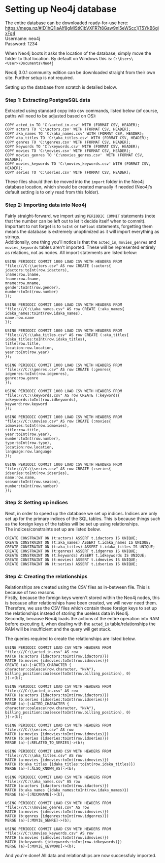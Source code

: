 # Setting up Neo4j database
The entire database can be downloaded ready-for-use here: https://mega.nz/#!D1hQ1IaA!f8gMlStK1bVXFR7t8Gaw9nI5eWScc1jT5YkB6glxFg4  
Username: neo4j  
Password: 1234

When Neo4j boots it asks the location of the database, simply move the folder to that location. By default on Windows this is: `C:\Users\<User>\Documents\Neo4j`

Neo4j 3.0.1 community edition can be downloaded straight from their own site. Further setup is not required.

Setting up the database from scratch is detailed below.

### Step 1: Extracting PostgreSQL data
Extracted using standard copy into csv commands, listed below (of course, paths will need to be adjusted based on OS):

```
COPY acted_in TO 'C:\acted_in.csv' WITH (FORMAT CSV, HEADER);
COPY actors TO 'C:\actors.csv' WITH (FORMAT CSV, HEADER);
COPY aka_names TO 'C:\aka_names.csv' WITH (FORMAT CSV, HEADER);
COPY aka_titles TO 'C:\aka_titles.csv' WITH (FORMAT CSV, HEADER);
COPY genres TO 'C:\genres.csv' WITH (FORMAT CSV, HEADER);
COPY keywords TO 'C:\keywords.csv' WITH (FORMAT CSV, HEADER);
COPY movies TO 'C:\movies.csv' WITH (FORMAT CSV, HEADER);
COPY movies_genres TO 'C:\movies_genres.csv'  WITH (FORMAT CSV, HEADER);
COPY movies_keywords TO 'C:\movies_keywords.csv' WITH (FORMAT CSV, HEADER);
COPY series TO 'C:\series.csv' WITH (FORMAT CSV, HEADER);
```

These files should then be moved into the `import` folder in the Neo4j database location, which should be created manually if needed (Neo4j's default setting is to only read from this folder).

### Step 2: Importing data into Neo4j
Fairly straight-forward, we import using `PERIODIC COMMIT` statements (note that the number can be left out to let it decide itself when to commit).  
Important to not forget is to `toInt` or `toFloat` statements, forgetting them means the database is extremely unoptimized as it will import everything as strings.  
Additionally, one thing you'll notice is that the `acted_in`, `movies_genres` and `movies_keywords` tables aren't imported. These will be represented entirely as relations, not as nodes.
All import statements are listed below:

```
USING PERIODIC COMMIT 1000 LOAD CSV WITH HEADERS FROM "file:///C:\\actors.csv" AS row CREATE (:actors{
idactors:toInt(row.idactors),
lname:row.lname,
fname:row.fname,
mname:row.mname,
gender:toInt(row.gender),
number:toInt(row.number)
});

USING PERIODIC COMMIT 1000 LOAD CSV WITH HEADERS FROM "file:///C:\\aka_names.csv" AS row CREATE (:aka_names{
idaka_names:toInt(row.idaka_names),
name:row.name
});

USING PERIODIC COMMIT 1000 LOAD CSV WITH HEADERS FROM "file:///C:\\aka_titles.csv" AS row CREATE (:aka_titles{
idaka_titles:toInt(row.idaka_titles),
title:row.title,
location:row.location,
year:toInt(row.year)
});

USING PERIODIC COMMIT 1000 LOAD CSV WITH HEADERS FROM "file:///C:\\genres.csv" AS row CREATE (:genres{
idgenres:toInt(row.idgenres),
genre:row.genre
});

USING PERIODIC COMMIT 1000 LOAD CSV WITH HEADERS FROM "file:///C:\\keywords.csv" AS row CREATE (:keywords{
idkeywords:toInt(row.idkeywords),
keyword:row.keyword
});

USING PERIODIC COMMIT 1000 LOAD CSV WITH HEADERS FROM "file:///C:\\movies.csv" AS row CREATE (:movies{
idmovies:toInt(row.idmovies),
title:row.title,
year:toInt(row.year),
number:toInt(row.number),
type:toInt(row.type),
location:row.location,
language:row.language
});

USING PERIODIC COMMIT 1000 LOAD CSV WITH HEADERS FROM "file:///C:\\series.csv" AS row CREATE (:series{
idseries:toInt(row.idseries),
name:row.name,
season:toInt(row.season),
number:toInt(row.number)
});
```

### Step 3: Setting up indices
Next, in order to speed up the database we set up indices.  Indices are only set up for the primary indices of the SQL tables. This is because things such as the foreign keys of the tables will be set up using relationships.  
The indices/constraints set up are listed below.

```
CREATE CONSTRAINT ON (t:actors) ASSERT t.idactors IS UNIQUE;
CREATE CONSTRAINT ON (t:aka_names) ASSERT t.idaka_names IS UNIQUE;
CREATE CONSTRAINT ON (t:aka_titles) ASSERT t.idaka_titles IS UNIQUE;
CREATE CONSTRAINT ON (t:genres) ASSERT t.idgenres IS UNIQUE;
CREATE CONSTRAINT ON (t:keywords) ASSERT t.idkeywords IS UNIQUE;
CREATE CONSTRAINT ON (t:movies) ASSERT t.idmovies IS UNIQUE;
CREATE CONSTRAINT ON (t:series) ASSERT t.idseries IS UNIQUE;
```

### Step 4: Creating the relationships
Relationships are created using the CSV files as in-between file. This is because of two reasons.  
Firstly, because the foreign keys weren't stored within the Neo4j nodes, this is because after relationships have been created, we will never need them. Therefore, we use the CSV files which contain these foreign keys to set up the relationships instead of storing the useless data in Neo4j.  
Secondly, because Neo4j loads the actions of the entire operation into RAM before executing it, when dealing with the `acted_in` table/relationships the RAM will be insufficient and the query will get stuck.

The queries required to create the relationships are listed below.

```
USING PERIODIC COMMIT LOAD CSV WITH HEADERS FROM "file:///C:\\acted_in.csv" AS row
MATCH (a:actors {idactors:toInt(row.idactors)})
MATCH (b:movies {idmovies:toInt(row.idmovies)})
CREATE (a)-[:ACTED_CHARACTER {
character:coalesce(row.character, "N/A"),
billing_position:coalesce(toInt(row.billing_position), 0)
}]->(b);

USING PERIODIC COMMIT LOAD CSV WITH HEADERS FROM "file:///C:\\acted_in.csv" AS row
MATCH (a:actors {idactors:toInt(row.idactors)})
MATCH (b:series {idseries:toInt(row.idseries)})
MERGE (a)-[:ACTED_CHARACTER {
character:coalesce(row.character, "N/A"),
billing_position:coalesce(toInt(row.billing_position), 0)
}]->(b);

USING PERIODIC COMMIT LOAD CSV WITH HEADERS FROM "file:///C:\\series.csv" AS row
MATCH (a:movies {idmovies:toInt(row.idmovies)})
MATCH (b:series {idseries:toInt(row.idseries)})
MERGE (a)-[:RELATED_TO_SERIES]->(b);

USING PERIODIC COMMIT LOAD CSV WITH HEADERS FROM "file:///C:\\aka_titles.csv" AS row
MATCH (a:movies {idmovies:toInt(row.idmovies)})
MATCH (b:aka_titles {idaka_titles:toInt(row.idaka_titles)})
MERGE (a)-[:ALSO_KNOWN_AS]->(b);

USING PERIODIC COMMIT LOAD CSV WITH HEADERS FROM "file:///C:\\aka_names.csv" AS row
MATCH (a:actors {idactors:toInt(row.idactors)})
MATCH (b:aka_names {idaka_names:toInt(row.idaka_names)})
MERGE (a)-[:NICKNAME]->(b);

USING PERIODIC COMMIT LOAD CSV WITH HEADERS FROM "file:///C:\\movies_genres.csv" AS row
MATCH (a:movies {idmovies:toInt(row.idmovies)})
MATCH (b:genres {idgenres:toInt(row.idgenres)})
MERGE (a)-[:MOVIE_GENRE]->(b);

USING PERIODIC COMMIT LOAD CSV WITH HEADERS FROM "file:///C:\\movies_keywords.csv" AS row
MATCH (a:movies {idmovies:toInt(row.idmovies)})
MATCH (b:keywords {idkeywords:toInt(row.idkeywords)})
MERGE (a)-[:MOVIE_KEYWORD]->(b);
```

And you're done! All data and relationships are now successfuly imported.